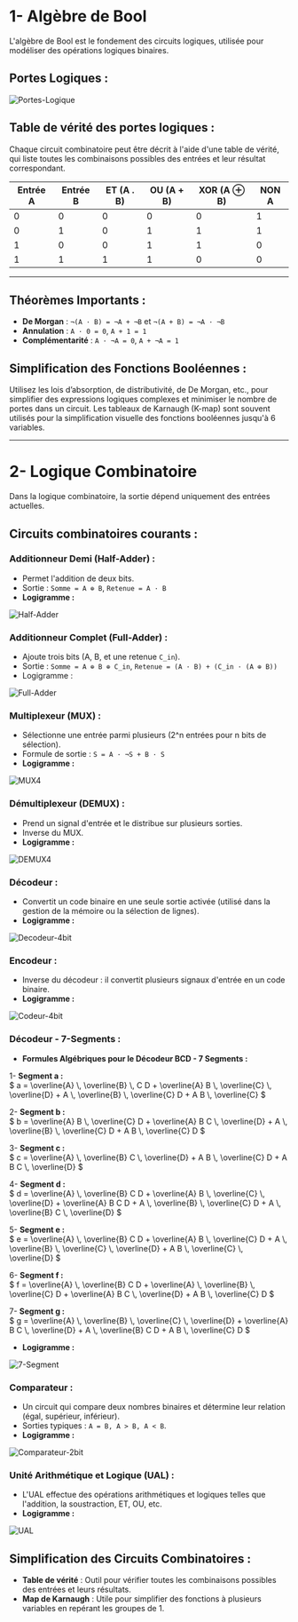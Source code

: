 # **1- Algèbre de Bool**
L'algèbre de Bool est le fondement des circuits logiques, utilisée pour modéliser des opérations logiques binaires.

## **Portes Logiques :**
![Portes-Logique](https://github.com/user-attachments/assets/0afc9b1d-eef1-434d-8a1f-523a396cc172)

## **Table de vérité des portes logiques :**
Chaque circuit combinatoire peut être décrit à l'aide d'une table de vérité, qui liste toutes les combinaisons possibles des entrées et leur résultat correspondant.

| Entrée A | Entrée B | ET (A . B) | OU (A + B) | XOR (A ⊕ B) | NON A |
|----------|----------|------------|------------|-------------|-------|
| 0        | 0        | 0          | 0          | 0           | 1     |
| 0        | 1        | 0          | 1          | 1           | 1     |
| 1        | 0        | 0          | 1          | 1           | 0     |
| 1        | 1        | 1          | 1          | 0           | 0     |

---

## **Théorèmes Importants :**
- **De Morgan** : `¬(A · B) = ¬A + ¬B` et `¬(A + B) = ¬A · ¬B`
- **Annulation** : `A · 0 = 0`, `A + 1 = 1`
- **Complémentarité** : `A · ¬A = 0`, `A + ¬A = 1`

## **Simplification des Fonctions Booléennes :**
Utilisez les lois d’absorption, de distributivité, de De Morgan, etc., pour simplifier des expressions logiques complexes et minimiser le nombre de portes dans un circuit. Les tableaux de Karnaugh (K-map) sont souvent utilisés pour la simplification visuelle des fonctions booléennes jusqu'à 6 variables.

---

# **2- Logique Combinatoire**
Dans la logique combinatoire, la sortie dépend uniquement des entrées actuelles.

## **Circuits combinatoires courants :**

### Additionneur Demi (Half-Adder) :
  - Permet l'addition de deux bits.
  - Sortie : `Somme = A ⊕ B`, `Retenue = A · B`
  - **Logigramme :**
  
![Half-Adder](https://github.com/user-attachments/assets/6565d1d7-28b6-4385-8204-bb6083dacebb)

### Additionneur Complet (Full-Adder) :
  - Ajoute trois bits (A, B, et une retenue `C_in`).
  - Sortie : `Somme = A ⊕ B ⊕ C_in`, `Retenue = (A · B) + (C_in · (A ⊕ B))`
  - Logigramme :

![Full-Adder](https://github.com/user-attachments/assets/60afee00-3e0e-4381-8bd1-2ae8769a24cb)

### Multiplexeur (MUX) :
  - Sélectionne une entrée parmi plusieurs (2^n entrées pour n bits de sélection).
  - Formule de sortie : `S = A · ¬S + B · S`
  - **Logigramme :**

![MUX4](https://github.com/user-attachments/assets/9f3a279a-1c50-43a0-a587-d940c0d50a35)

### Démultiplexeur (DEMUX) :
  - Prend un signal d'entrée et le distribue sur plusieurs sorties.
  - Inverse du MUX.
  - **Logigramme :**

![DEMUX4](https://github.com/user-attachments/assets/b77412e8-14b8-4cba-ac46-74eeff30b8bf)

### Décodeur :
  - Convertit un code binaire en une seule sortie activée (utilisé dans la gestion de la mémoire ou la sélection de lignes).
  - **Logigramme :**

![Decodeur-4bit](https://github.com/user-attachments/assets/cf268a0c-0613-49ee-8dc9-4d65ca2b764e)

### Encodeur :
  - Inverse du décodeur : il convertit plusieurs signaux d'entrée en un code binaire.
  - **Logigramme :**

![Codeur-4bit](https://github.com/user-attachments/assets/4e370849-0151-4098-b7fa-423af09cf32b)

### Décodeur - 7-Segments :
   - **Formules Algébriques pour le Décodeur BCD - 7 Segments :**

1- **Segment a :**  
   $` a = \overline{A} \, \overline{B} \, C D + \overline{A} B \, \overline{C} \, \overline{D} + A \, \overline{B} \, \overline{C} D + A B \, \overline{C} `$

2- **Segment b :**  
   $` b = \overline{A} B \, \overline{C} D + \overline{A} B C \, \overline{D} + A \, \overline{B} \, \overline{C} D + A B \, \overline{C} D `$

3- **Segment c :**  
   $` c = \overline{A} \, \overline{B} C \, \overline{D} + A B \, \overline{C} D + A B C \, \overline{D} `$

4- **Segment d :**  
   $` d = \overline{A} \, \overline{B} C D + \overline{A} B \, \overline{C} \, \overline{D} + \overline{A} B C D + A \, \overline{B} \, \overline{C} D + A \, \overline{B} C \, \overline{D} `$

5- **Segment e :**  
   $` e = \overline{A} \, \overline{B} C D + \overline{A} B \, \overline{C} D + A \, \overline{B} \, \overline{C} \, \overline{D} + A B \, \overline{C} \, \overline{D} `$

6- **Segment f :**  
   $` f = \overline{A} \, \overline{B} C D + \overline{A} \, \overline{B} \, \overline{C} D + \overline{A} B C \, \overline{D} + A B \, \overline{C} D `$

7- **Segment g :**  
   $` g = \overline{A} \, \overline{B} \, \overline{C} \, \overline{D} + \overline{A} B C \, \overline{D} + A \, \overline{B} C D + A B \, \overline{C} D `$
  - **Logigramme :**

![7-Segment](https://github.com/user-attachments/assets/cd81b6af-1950-4c2e-8e6a-081e28c74d43)

### Comparateur :
  - Un circuit qui compare deux nombres binaires et détermine leur relation (égal, supérieur, inférieur).
  - Sorties typiques : `A = B, A > B, A < B`.
  - **Logigramme :**

![Comparateur-2bit](https://github.com/user-attachments/assets/07c13c1b-559f-4fca-b98e-41b52d6c464a)

### Unité Arithmétique et Logique (UAL) :
  - L'UAL effectue des opérations arithmétiques et logiques telles que l'addition, la soustraction, ET, OU, etc.
  - **Logigramme :**

![UAL](https://github.com/user-attachments/assets/1e562ed6-f423-456e-8f43-b50dc92a8164)

## **Simplification des Circuits Combinatoires :**
- **Table de vérité** : Outil pour vérifier toutes les combinaisons possibles des entrées et leurs résultats.
- **Map de Karnaugh** : Utile pour simplifier des fonctions à plusieurs variables en repérant les groupes de 1.
